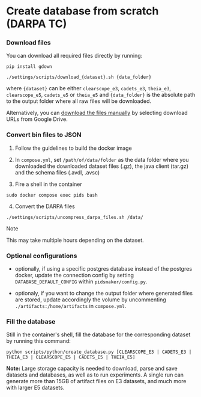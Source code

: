 # Create database from scratch (DARPA TC)

### Download files
You can download all required files directly by running:

```shell
pip install gdown
```
```shell
./settings/scripts/download_{dataset}.sh {data_folder}
```
where `{dataset}` can be either `clearscope_e3`, `cadets_e3`, `theia_e3`, `clearscope_e5`, `cadets_e5` or `theia_e5` and `{data_folder}` is the absolute path to the output folder where all raw files will be downloaded.

Alternatively, you can [download the files manually](settings/download-files.md) by selecting download URLs from Google Drive.

### Convert bin files to JSON

1. Follow the guidelines to build the docker image

2. In ```compose.yml```, set ```/path/of/data/folder``` as the data folder where you downloaded the downloaded dataset files (.gz), the java client (tar.gz) and the schema files (.avdl, .avsc)

3. Fire a shell in the container 
```
sudo docker compose exec pids bash
```

4. Convert the DARPA files 
```shell
./settings/scripts/uncompress_darpa_files.sh /data/
```

> [!NOTE]  
> This may take multiple hours depending on the dataset.

### Optional configurations
- optionally, if using a specific postgres database instead of the postgres docker, update the connection config by setting `DATABASE_DEFAULT_CONFIG` within `pidsmaker/config.py`.

- optionaly, if you want to change the output folder where generated files are stored, update accordingly the volume by uncommenting `./artifacts:/home/artifacts` in `compose.yml`.

### Fill the database

Still in the container's shell, fill the database for the corresponding dataset by running this command:

```shell
python scripts/python/create_database.py [CLEARSCOPE_E3 | CADETS_E3 | THEIA_E3 | CLEARSCOPE_E5 | CADETS_E5 | THEIA_E5]
```

**Note:** Large storage capacity is needed to download, parse and save datasets and databases, as well as to run experiments. A single run can generate more than 15GB of artifact files on E3 datasets, and much more with larger E5 datasets.